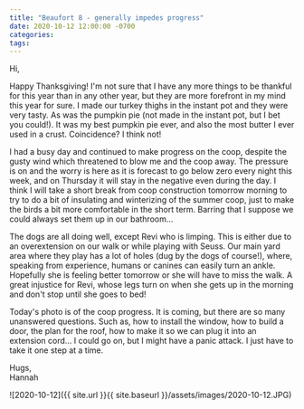 ```yaml
---
title: "Beaufort 8 - generally impedes progress"
date: 2020-10-12 12:00:00 -0700
categories:
tags:
---
```


Hi,

Happy Thanksgiving! I'm not sure that I have any more things to be thankful for this year than in any other year, but they are more forefront in my mind this year for sure. I made our turkey thighs in the instant pot and they were very tasty. As was the pumpkin pie (not made in the instant pot, but I bet you could!). It was my best pumpkin pie ever, and also the most butter I ever used in a crust. Coincidence? I think not!

I had a busy day and continued to make progress on the coop, despite the gusty wind which threatened to blow me and the coop away. The pressure is on and the worry is here as it is forecast to go below zero every night this week, and on Thursday it will stay in the negative even during the day. I think I will take a short break from coop construction tomorrow morning to try to do a bit of insulating and winterizing of the summer coop, just to make the birds a bit more comfortable in the short term. Barring that I suppose we could always set them up in our bathroom...

The dogs are all doing well, except Revi who is limping. This is either due to an overextension on our walk or while playing with Seuss. Our main yard area where they play has a lot of holes (dug by the dogs of course!), where, speaking from experience, humans or canines can easily turn an ankle. Hopefully she is feeling better tomorrow or she will have to miss the walk. A great injustice for Revi, whose legs turn on when she gets up in the morning and don't stop until she goes to bed!

Today's photo is of the coop progress. It is coming, but there are so many unanswered questions. Such as, how to install the window, how to build a door, the plan for the roof, how to make it so we can plug it into an extension cord... I could go on, but I might have a panic attack. I just have to take it one step at a time.

Hugs,<br />
Hannah

![2020-10-12]({{ site.url }}{{ site.baseurl }}/assets/images/2020-10-12.JPG)